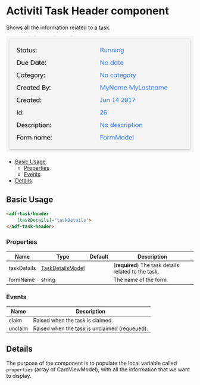 # Activiti Task Header component

Shows all the information related to a task.

![adf-task-header](docassets/images/adf-task-header.png)

<!-- markdown-toc start - Don't edit this section.  npm run toc to generate it-->

<!-- toc -->

- [Basic Usage](#basic-usage)
  * [Properties](#properties)
  * [Events](#events)
- [Details](#details)

<!-- tocstop -->

<!-- markdown-toc end -->

## Basic Usage

```html
<adf-task-header
    [taskDetails]="taskDetails">
</adf-task-header>
```

### Properties

| Name | Type | Default | Description |
| --- | --- | --- | --- |
| taskDetails | [TaskDetailsModel](#taskdetailsmodel) | | (**required**) The task details related to the task. |
| formName | string | | The name of the form. |

### Events

| Name | Description |
| --- | --- |
| claim | Raised when the task is claimed. |
| unclaim | Raised when the task is unclaimed (requeued). |

## Details

The purpose of the component is to populate the local variable called `properties` (array of CardViewModel), with all the information that we want to display.
